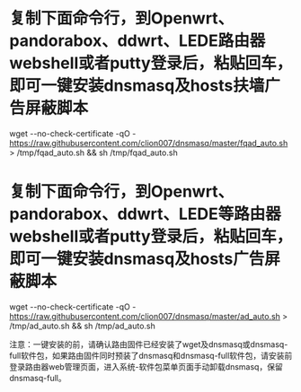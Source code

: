 # 复制下面命令行，到Openwrt、pandorabox、ddwrt、LEDE路由器webshell或者putty登录后，粘贴回车，即可一键安装dnsmasq及hosts扶墙广告屏蔽脚本
wget --no-check-certificate -qO - https://raw.githubusercontent.com/clion007/dnsmasq/master/fqad_auto.sh > /tmp/fqad_auto.sh && sh /tmp/fqad_auto.sh

# 复制下面命令行，到Openwrt、pandorabox、ddwrt、LEDE等路由器webshell或者putty登录后，粘贴回车，即可一键安装dnsmasq及hosts广告屏蔽脚本
wget --no-check-certificate -qO - https://raw.githubusercontent.com/clion007/dnsmasq/master/ad_auto.sh > /tmp/ad_auto.sh && sh /tmp/ad_auto.sh

注意：一键安装的前，请确认路由固件已经安装了wget及dnsmasq或dnsmasq-full软件包，如果路由固件同时预装了dnsmasq和dnsmasq-full软件包，请安装前登录路由器web管理页面，进入系统-软件包菜单页面手动卸载dnsmasq，保留dnsmasq-full。
